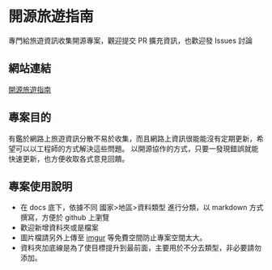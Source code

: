 # 開源旅遊指南

專門給旅遊資訊收集開源專案，觀迎提交 PR 擴充資訊，也歡迎發 Issues 討論

## 網站連結

[開源旅遊指南](https://travel-guide-tw.github.io/)

## 專案目的

有鑑於網路上旅遊資訊分散不易於收集，而且網路上資訊很能能沒有定期更新，希望可以以工程師的方式解決這些問題。
以開源協作的方式，只要一發現錯誤就能快速更新，也方便收取各式意見回饋。

## 專案使用說明

- 在 docs 底下，依據不同 國家>地區>資料類型 進行分類，以 markdown 方式撰寫，方便於 github 上瀏覽
- 歡迎新增資料夾或是檔案
- 圖片檔請另外上傳至 [imgur](https://imgur.com/) 等免費空間防止專案空間太大。
- 資料夾加底線是為了使目標提升到最前面，主要用於不分去類型，非必要請勿添加。
